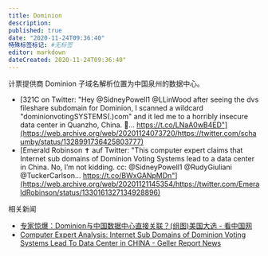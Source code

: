 ```yaml
---
title: Dominion
description:
published: true
date: "2020-11-24T09:36:40"
特殊标签标记: #无标签
editor: markdown
dateCreated: 2020-11-24T09:36:40"
---
```


计票提供商 Dominion 子域名解析位置为中国泉州的数据中心。

+ [321C on Twitter: "Hey @SidneyPowell1 @LLinWood after seeing the dvs fileshare subdomain for Dominion, I scanned a wildcard "dominionvotingSYSTEMS(.)com" and it led me to a horribly insecure data center in Quanzho, China. 🧐… https://t.co/LNaA0wB4ED"](https://web.archive.org/web/20201124073720/https://twitter.com/schaumby/status/1328991736425803777)
+ [Emerald Robinson ✝️ auf Twitter: "This computer expert claims that Internet sub domains of Dominion Voting Systems lead to a data center in China. No, I’m not kidding. cc: @SidneyPowell1 @RudyGiuliani @TuckerCarlson… https://t.co/BWxGANpMDn"](https://web.archive.org/web/20201121145354/https://twitter.com/EmeraldRobinson/status/1330161327134928896)

相关新闻

+ [专家惊爆：Dominion与中国数据中心直接关联？(组图)美国大选 - 看中国网](https://web.archive.org/web/20201122083242/https://www.secretchina.com/news/gb/2020/11/22/953395.html)
+ [Computer Expert Analysis: Internet Sub Domains of Dominion Voting Systems Lead To Data Center in CHINA - Geller Report News](https://web.archive.org/web/20201122155620/https://gellerreport.com/2020/11/computer-expert-analysis-internet-sub-domains-of-dominion-voting-systems-lead-to-data-center-in-china.html/)
